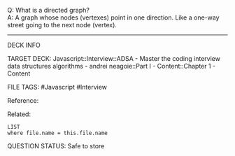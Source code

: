 Q: What is a directed graph?  
A: A graph whose nodes (vertexes) point in one direction. Like a one-way street going to the next node (vertex).
<!--ID: 1693659892593-->

---

DECK INFO

TARGET DECK: Javascript::Interview::ADSA - Master the coding interview data structures algorithms - andrei neagoie::Part I - Content::Chapter 1 - Content

FILE TAGS: #Javascript #Interview

Reference:

Related:

```dataview
LIST
where file.name = this.file.name
```


QUESTION STATUS: Safe to store